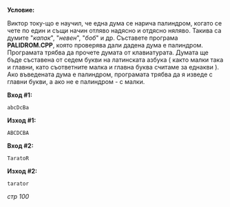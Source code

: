 **Условие:**

Виктор току-що е научил, че една дума се нарича палиндром, когато се чете по един и същи начин отляво надясно и отдясно няляво. Такива са думите "*капак*", "*невен*", "*боб*" и др. Съставете програма **PALIDROM.CPP**, която проверява дали дадена дума е палиндром. Програмата трябва да прочете думата от клавиатурата. Думата ще бъде съставена от седем букви на латинската азбука ( както малки така и главни, като съответните малка и главна буква считаме за еднакви ). Ако въведената дума е палиндром, програмата трябва да я изведе с главни букви, а ако не е палиндром - с малки.

**Вход #1:**

	abcDcBa

**Изход #1:**

	ABCDCBA

**Вход #2:**

	TaratoR

**Изход #2:**

	tarator

*стр 100*
